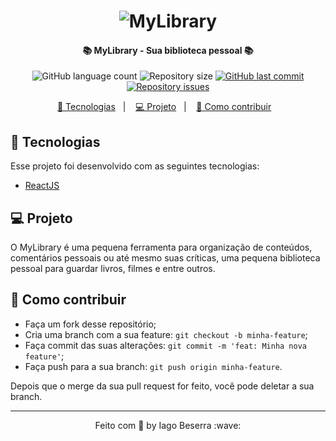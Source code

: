 <h1 align="center">
    <img alt="MyLibrary" title="Logo" src="https://i.imgur.com/u83YSHK.png" />
</h1>

<h4 align="center">
   📚 MyLibrary - Sua biblioteca pessoal 📚
</h4>
<p align="center">
  <img alt="GitHub language count" src="https://img.shields.io/github/languages/count/iag0bezz/MyLibrary">

  <img alt="Repository size" src="https://img.shields.io/github/repo-size/iag0bezz/MyLibrary">
  
  <a href="https://github.com/iag0bezz/MyLibrary/commits/master">
    <img alt="GitHub last commit" src="https://img.shields.io/github/last-commit/iag0bezz/MyLibrary">
  </a>

  <a href="https://github.com/iag0bezz/MyLibrary/issues">
    <img alt="Repository issues" src="https://img.shields.io/github/issues/iag0bezz/MyLibrary">
  </a>
</p>

<p align="center">
  <a href="#-tecnologias">🚀 Tecnologias</a>&nbsp;&nbsp;&nbsp;|&nbsp;&nbsp;&nbsp;
  <a href="#-projeto">💻 Projeto</a>&nbsp;&nbsp;&nbsp;|&nbsp;&nbsp;&nbsp;
  <a href="#-como-contribuir">🤔 Como contribuir</a>&nbsp;&nbsp;&nbsp;

<br>

## 🚀 Tecnologias

Esse projeto foi desenvolvido com as seguintes tecnologias:

- [ReactJS](https://reactjs.org)

## 💻 Projeto

O MyLibrary é uma pequena ferramenta para organização de conteúdos, comentários pessoais ou até mesmo suas críticas, uma pequena biblioteca pessoal para guardar livros, filmes e entre outros.

## 🤔 Como contribuir

- Faça um fork desse repositório;
- Cria uma branch com a sua feature: `git checkout -b minha-feature`;
- Faça commit das suas alterações: `git commit -m 'feat: Minha nova feature'`;
- Faça push para a sua branch: `git push origin minha-feature`.

Depois que o merge da sua pull request for feito, você pode deletar a sua branch.

---

<p align="center">
    Feito com 🖤 by Iago Beserra :wave:
</p>
